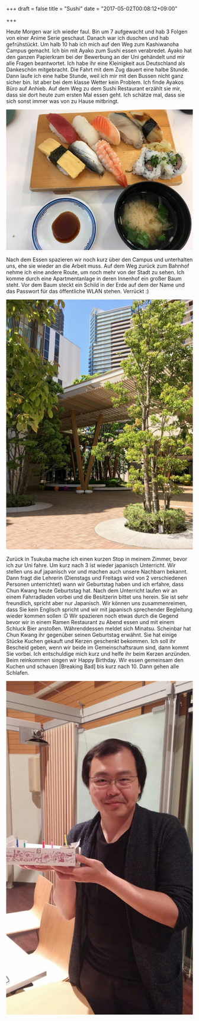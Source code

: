 +++
draft = false
title = "Sushi"
date = "2017-05-02T00:08:12+09:00"

+++

Heute Morgen war ich wieder faul. Bin um 7 aufgewacht und hab 3 Folgen von einer
Anime Serie geschaut. Danach war ich duschen und hab gefrühstückt. Um halb 10
hab ich mich auf den Weg zum Kashiwanoha Campus gemacht. Ich bin mit Ayako zum
Sushi essen verabredet. Ayako hat den ganzen Papierkram bei der Bewerbung an der
Uni gehändelt und mir alle Fragen beantwortet. Ich habe ihr eine Kleinigkeit aus
Deutschland als Dankeschön mitgebracht. Die Fahrt mit dem Zug dauert eine halbe
Stunde. Dann laufe ich eine halbe Stunde, weil ich mir mit den Bussen nicht ganz
sicher bin. Ist aber bei dem klasse Wetter kein Problem. Ich finde Ayakos Büro
auf Anhieb. Auf dem Weg zu dem Sushi Restaurant erzählt sie mir, dass sie dort
heute zum ersten Mal essen geht. Ich schätze mal, dass sie sich sonst immer was
von zu Hause mitbringt.

![Sushi](/img/2017_05_02/sushi.jpg)

Nach dem Essen spazieren wir noch kurz über den Campus und unterhalten uns, ehe
sie wieder an die Arbeit muss. Auf dem Weg zurück zum Bahnhof nehme ich eine
andere Route, um noch mehr von der Stadt zu sehen. Ich komme durch eine
Apartmentanlage in deren Innenhof ein großer Baum steht. Vor dem Baum steckt ein
Schild in der Erde auf dem der Name und das Passwort für das öffentliche WLAN
stehen. Verrückt :)

![Gratis WLAN](/img/2017_05_02/free-wifi.jpg)

Zurück in Tsukuba mache ich einen kurzen Stop in meinem Zimmer, bevor ich zur
Uni fahre. Um kurz nach 3 ist wieder japanisch Unterricht. Wir stellen uns auf
japanisch vor und machen auch unsere Nachbarn bekannt. Dann fragt die Lehrerin
(Dienstags und Freitags wird von 2 verschiedenen Personen unterrichtet) wann wir
Geburtstag haben und ich erfahre, dass Chun Kwang heute Geburtstag hat. Nach dem
Unterricht laufen wir an einem Fahrradladen vorbei und die Besitzerin bittet uns
herein. Sie ist sehr freundlich, spricht aber nur Japanisch. Wir können uns
zusammenreimen, dass Sie kein Englisch spricht und wir mit japanisch sprechender
Begleitung wieder kommen sollen :D
Wir spazieren noch etwas durch die Gegend bevor wir in einem Ramen Restaurant zu
Abend essen und mit einem Schluck Bier anstoßen. Währenddessen meldet sich
Minatsu. Scheinbar hat Chun Kwang ihr gegenüber seinen Geburtstag erwähnt. Sie
hat einige Stücke Kuchen gekauft und Kerzen geschenkt bekommen. Ich soll ihr
Bescheid geben, wenn wir beide im Gemeinschaftsraum sind, dann kommt Sie vorbei.
Ich entschuldige mich kurz und helfe ihr beim Kerzen anzünden. Beim reinkommen
singen wir Happy Birthday. Wir essen gemeinsam den Kuchen und schauen
[Breaking Bad] bis kurz nach 10. Dann gehen alle Schlafen.

![Geburtstagskind](/img/2017_05_02/chun.jpg)
